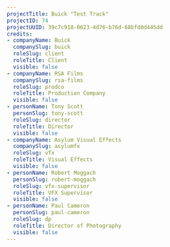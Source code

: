 ```yaml
---
projectTitle: Buick "Test Track"
projectID: 74
projectUUID: 39c7c918-0623-4d76-b76d-68bfd0d445dd
credits:
- companyName: Buick
  companySlug: buick
  roleSlug: client
  roleTitle: Client
  visible: false
- companyName: RSA Films
  companySlug: rsa-films
  roleSlug: prodco
  roleTitle: Production Company
  visible: false
- personName: Tony Scott
  personSlug: tony-scott
  roleSlug: director
  roleTitle: Director
  visible: false
- companyName: Asylum Visual Effects
  companySlug: asylumfx
  roleSlug: vfx
  roleTitle: Visual Effects
  visible: false
- personName: Robert Moggach
  personSlug: robert-moggach
  roleSlug: vfx-supervisor
  roleTitle: VFX Supervisor
  visible: false
- personName: Paul Cameron
  personSlug: paul-cameron
  roleSlug: dp
  roleTitle: Director of Photography
  visible: false
---
```

